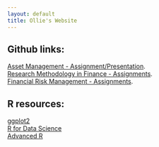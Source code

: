 ```yaml
---
layout: default
title: Ollie's Website
---
```


## Github links:

[Asset Management - Assignment/Presentation](https://github.com/OliverFrisvoll/ResMeth_Ass/invitations). <br>
[Research Methodology in Finance - Assignments](https://github.com/OliverFrisvoll/AssetManage_Ass/invitations). <br>
[Financial Risk Management - Assignments](https://github.com/OliverFrisvoll/Financial_risk_assignments/invitations).

## R resources:

[ggplot2](https://ggplot2-book.org/) <br>
[R for Data Science](https://r4ds.had.co.nz/) <br>
[Advanced R](https://adv-r.hadley.nz/) <br>

